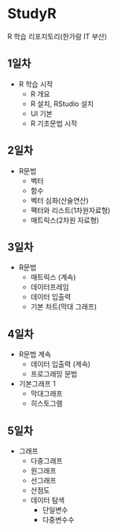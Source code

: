 
# StudyR
R 학습 리포지토리(한가람 IT 부산)

## 1일차
- R 학습 시작
  - R 개요
  - R 설치, RStudio 설치
  - UI 기본
  - R 기초문법 시작

## 2일차
- R문법
  - 벡터
  - 함수
  - 벡터 심화(산술연산)
  - 팩터와 리스트(1차원자료형)
  - 매트릭스(2차원 자료형)

## 3일차
- R문법
  - 매트릭스 (계속)
  - 데이터프레임
  - 데이터 입출력
  - 기본 차트(막대 그래프)

## 4일차
- R문법 계속
  - 데이터 입출력 (계속)
  - 프로그래밍 문법
- 기본그래프 1
  - 막대그래프
  - 히스토그램

## 5일차
- 그래프
  - 다중그래프
  - 원그래프
  - 선그래프
  - 산점도
  - 데이터 탐색
    - 단일변수
    - 다중변수수


